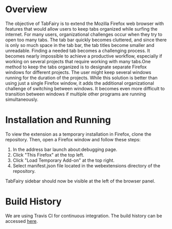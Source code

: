 # Overview
The objective of TabFairy is to extend the Mozilla Firefox web browser with features that would allow users to keep tabs organized while surfing the internet. 
For many users, organizational challenges occur when they try to open too many tabs. The tab bar quickly becomes cluttered, and since there is only so much space 
in the tab bar, the tab titles become smaller and unreadable. Finding a needed tab becomes a challenging process. It becomes nearly impossible to achieve a productive 
workflow, especially if working on several projects that require working with many tabs.One method to keep the tabs organized is to designate separate Firefox windows 
for different projects. The user might keep several windows running for the duration of the projects. While this solution is better than using just a single Firefox 
window, it adds the additional organizational challenge of switching between windows. It becomes even more difficult to transition between windows if multiple other 
programs are running simultaneously.

# Installation and Running

To view the extension as a temporary installation in Firefox, clone the repository. Then, open a Firefox window and follow these steps:

1. In the address bar launch about:debugging page.
2. Click "This Firefox" at the top left.
3. Click "Load Temporary Add-on" at the top right.
4. Select manifest.json file located in the webextensions directory of the repository.

TabFairy sidebar should now be visible at the left of the browser panel.

    
# Build History
We are using Travis CI for continuous integration.  The build history can be accessed [here](https://travis-ci.com/github/tzuralmog/TabFairy/builds).
